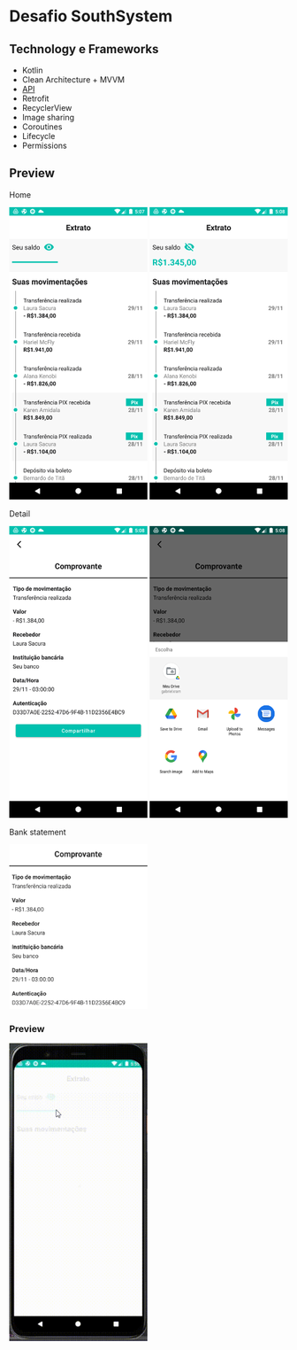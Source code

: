 # Desafio SouthSystem

## Technology e Frameworks

* Kotlin
* Clean Architecture + MVVM
* [API](https://desafio-mobile-bff.herokuapp.com/)
* Retrofit
* RecyclerView
* Image sharing
* Coroutines
* Lifecycle
* Permissions

## Preview

Home
<p align="left">
  <img src="src/screenshots/1.png" width="250"/>
  <img src="src/screenshots/2.png" width="250"/>
</p>

Detail
<p align="left">
  <img src="src/screenshots/3.png" width="250"/>
  <img src="src/screenshots/4.png" width="250"/>
</p>

Bank statement
<p align="left">
  <img src="src/screenshots/5.PNG" width="250"/>
</p>

### Preview
<p align="left">
  <img src="src/gif/giftoreadme.gif" width="250"/>
</p>
